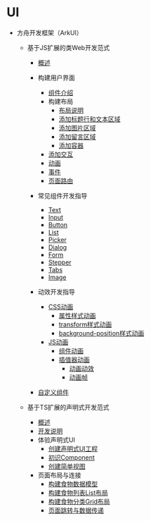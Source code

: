 # UI

- 方舟开发框架（ArkUI）
    - 基于JS扩展的类Web开发范式
        - [概述](ui-js-overview.md)
        - 构建用户界面
            - [组件介绍](ui-js-building-ui-component.md)
            - 构建布局
                - [布局说明](ui-js-building-ui-layout-intro.md)
                - [添加标题行和文本区域](ui-js-building-ui-layout-text.md)
                - [添加图片区域](ui-js-building-ui-layout-image.md)
                - [添加留言区域](ui-js-building-ui-layout-comment.md)
                - [添加容器](ui-js-building-ui-layout-external-container.md)
            - [添加交互](ui-js-building-ui-interactions.md)
            - [动画](ui-js-building-ui-animation.md)
            - [事件](ui-js-building-ui-event.md)
            - [页面路由](ui-js-building-ui-routes.md)
        - 常见组件开发指导
            - [Text](ui-js-components-text.md)
            - [Input](ui-js-components-input.md)
            - [Button](ui-js-components-button.md)
            - [List](ui-js-components-list.md)
            - [Picker](ui-js-components-picker.md)
            - [Dialog](ui-js-components-dialog.md)
            - [Form](ui-js-components-form.md)
            - [Stepper](ui-js-components-stepper.md)
            - [Tabs](ui-js-component-tabs.md)
            - [Image](ui-js-components-images.md)
        - 动效开发指导
            - [CSS动画](ui-js-animate-css.md)
                - [属性样式动画](ui-js-animate-attribute-style.md)
                - [transform样式动画](ui-js-animate-transform.md)
                - [background-position样式动画](ui-js-animate-background-position-style.md)
            - [JS动画](ui-js-animate-javascript.md)
                -   [组件动画](ui-js-animate-component.md)
                -   [插值器动画](ui-js-animate-interpolator.md)
                    -   [动画动效](ui-js-animate-dynamic-effects.md)
                    -   [动画帧](ui-js-animate-frame.md)
        
        - [自定义组件](ui-js-custom-components.md)
        
    - 基于TS扩展的声明式开发范式
        - [概述](ui-ts-overview.md)
        - [开发说明](ui-ts-developing-intro.md)
        - 体验声明式UI
            - [创建声明式UI工程](ui-ts-creating-project.md)
            - [初识Component](ui-ts-components.md)
            - [创建简单视图](ui-ts-creating-simple-page.md)
        - 页面布局与连接
            - [构建食物数据模型](ui-ts-building-data-model.md)
            - [构建食物列表List布局](ui-ts-building-category-list-layout.md)
            - [构建食物分类Grid布局](ui-ts-building-category-grid-layout.md)
            - [页面跳转与数据传递](ui-ts-page-redirection-data-transmission.md)
